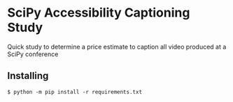 # SciPy Accessibility Captioning Study

Quick study to determine a price estimate to caption all video produced at a SciPy conference

## Installing

```
$ python -m pip install -r requirements.txt
```
